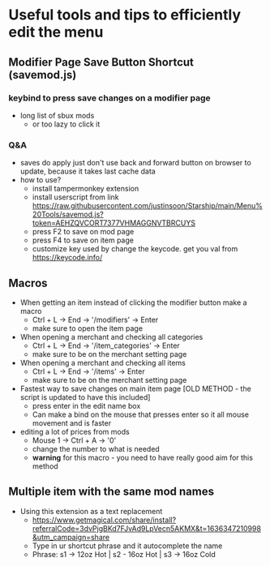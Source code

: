 # Useful tools and tips to efficiently edit the menu

## Modifier Page Save Button Shortcut (savemod.js)
### keybind to press save changes on a modifier page
- long list of sbux mods
  - or too lazy to click it

### Q&A
* saves do apply just don't use back and forward button on browser to update, because it takes last cache data
* how to use?
  - install tampermonkey extension
  - install userscript from link https://raw.githubusercontent.com/justinsoon/Starship/main/Menu%20Tools/savemod.js?token=AEHZQVCORT7377VHMAGGNVTBRCUYS
  - press F2 to save on mod page
  - press F4 to save on item page
  - customize key used by change the keycode. get you val from https://keycode.info/

## Macros
* When getting an item instead of clicking the modifier button make a macro
  - Ctrl + L -> End -> '/modifiers' -> Enter
  - make sure to open the item page
* When opening a merchant and checking all categories
  - Ctrl + L -> End -> '/item_categories' -> Enter
  - make sure to be on the merchant setting page
* When opening a merchant and checking all items
  - Ctrl + L -> End -> '/items' -> Enter
  - make sure to be on the merchant setting page
* Fastest way to save changes on main item page [OLD METHOD - the script is updated to have this included]
  - press enter in the edit name box
  - Can make a bind on the mouse that presses enter so it all mouse movement and is faster
* editing a lot of prices from mods
  - Mouse 1 -> Ctrl + A -> '0'
  - change the number to what is needed
  - **warning** for this macro - you need to have really good aim for this method

## Multiple item with the same mod names
* Using this extension as a text replacement
  - https://www.getmagical.com/share/install?referralCode=3dvPjgBKd7FJvAd9LpVecn5AKMX&t=1636347210998&utm_campaign=share 
  - Type in ur shortcut phrase and it autocomplete the name
  - Phrase: s1 -> 12oz Hot | s2 - 16oz Hot | s3 -> 16oz Cold
